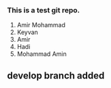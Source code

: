 ### This is a test git repo.
1. Amir Mohammad
2. Keyvan
3. Amir
4. Hadi
5. Mohammad Amin

## develop branch added